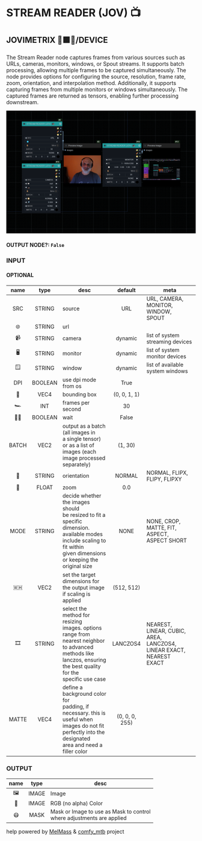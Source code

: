 # STREAM READER (JOV) 📺

## JOVIMETRIX 🔺🟩🔵/DEVICE

The Stream Reader node captures frames from various sources such as URLs, cameras, monitors, windows, or Spout streams. It supports batch processing, allowing multiple frames to be captured simultaneously. The node provides options for configuring the source, resolution, frame rate, zoom, orientation, and interpolation method. Additionally, it supports capturing frames from multiple monitors or windows simultaneously. The captured frames are returned as tensors, enabling further processing downstream.

![STREAM READER](https://raw.githubusercontent.com/Amorano/Jovimetrix-examples/master/node/STREAM%20READER/STREAM%20READER.png)

#### OUTPUT NODE?: `False`

### INPUT

#### OPTIONAL

name | type | desc | default | meta
:---:|:---:|---|:---:|---
SRC | STRING | source | URL | URL, CAMERA, MONITOR, WINDOW,<br>SPOUT
🌐 | STRING | url |  | 
📹 | STRING | camera | dynamic | list of system streaming devices
🖥 | STRING | monitor | dynamic | list of system monitor devices
🪟 | STRING | window | dynamic | list of available system windows
DPI | BOOLEAN | use dpi mode from os | True | 
🔲 | VEC4 | bounding box | (0, 0, 1, 1) | 
🏎️ | INT | frames per second | 30 | 
✋🏽 | BOOLEAN | wait | False | 
BATCH | VEC2 | output as a batch (all images in<br>a single tensor) or as a list of<br>images (each image processed<br>separately) | (1, 30) | 
🧭 | STRING | orientation | NORMAL | NORMAL, FLIPX, FLIPY, FLIPXY
🔎 | FLOAT | zoom | 0.0 | 
MODE | STRING | decide whether the images should<br>be resized to fit a specific<br>dimension. available modes<br>include scaling to fit within<br>given dimensions or keeping the<br>original size | NONE | NONE, CROP, MATTE, FIT, ASPECT,<br>ASPECT SHORT
🇼🇭 | VEC2 | set the target dimensions for<br>the output image if scaling is<br>applied | (512, 512) | 
🎞️ | STRING | select the method for resizing<br>images. options range from<br>nearest neighbor to advanced<br>methods like lanczos, ensuring<br>the best quality for the<br>specific use case | LANCZOS4 | NEAREST, LINEAR, CUBIC, AREA,<br>LANCZOS4, LINEAR EXACT, NEAREST<br>EXACT
MATTE | VEC4 | define a background color for<br>padding, if necessary. this is<br>useful when images do not fit<br>perfectly into the designated<br>area and need a filler color | (0, 0, 0, 255) | 

### OUTPUT

name | type | desc
:---:|:---:|---
🖼️ | IMAGE | Image 
🌈 | IMAGE | RGB (no alpha) Color 
😷 | MASK | Mask or Image to use as Mask to control<br>where adjustments are applied 

help powered by [MelMass](https://github.com/melMass) & [comfy_mtb](https://github.com/melMass/comfy_mtb) project
